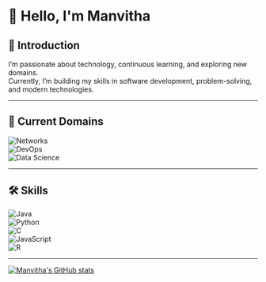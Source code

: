 # 👋 Hello, I'm Manvitha  

## 🌟 Introduction  
I’m passionate about technology, continuous learning, and exploring new domains.  
Currently, I’m building my skills in software development, problem-solving, and modern technologies.  

---

## 🚀 Current Domains  

![Networks](https://img.shields.io/badge/Networks-228B22?style=for-the-badge&logo=cisco&logoColor=white)  
![DevOps](https://img.shields.io/badge/DevOps-FF4500?style=for-the-badge&logo=devops&logoColor=white)  
![Data Science](https://img.shields.io/badge/Data%20Science-1E90FF?style=for-the-badge&logo=python&logoColor=white)  

---

## 🛠️ Skills  

![Java](https://img.shields.io/badge/Java-007396?style=for-the-badge&logo=java&logoColor=white)  
![Python](https://img.shields.io/badge/Python-3776AB?style=for-the-badge&logo=python&logoColor=white)  
![C](https://img.shields.io/badge/C-00599C?style=for-the-badge&logo=c&logoColor=white)  
![JavaScript](https://img.shields.io/badge/JavaScript-F7DF1E?style=for-the-badge&logo=javascript&logoColor=black)  
![R](https://img.shields.io/badge/R%20Programming-276DC3?style=for-the-badge&logo=r&logoColor=white)  

---
[![Manvitha's GitHub stats](https://github-readme-stats.vercel.app/api?username=anuraghazra)](https://github.com/anuraghazra/github-readme-stats)
